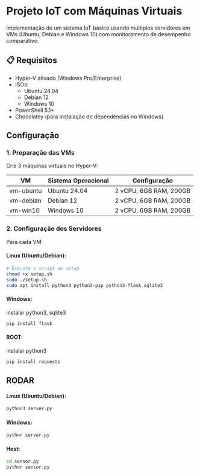 # Projeto IoT com Máquinas Virtuais

Implementação de um sistema IoT básico usando múltiplos servidores em VMs (Ubuntu, Debian e Windows 10) com monitoramento de desempenho comparativo.

## 📋 Requisitos

- Hyper-V ativado (Windows Pro/Enterprise)
- ISOs:
  - Ubuntu 24.04
  - Debian 12
  - Windows 10
- PowerShell 5.1+
- Chocolatey (para instalação de dependências no Windows)

##  Configuração

### 1. Preparação das VMs

Crie 3 máquinas virtuais no Hyper-V:

| VM        | Sistema Operacional | Configuração           |
|-----------|---------------------|------------------------|
| vm-ubuntu | Ubuntu 24.04        | 2 vCPU, 6GB RAM, 200GB |
| vm-debian | Debian 12           | 2 vCPU, 6GB RAM, 200GB |
| vm-win10  | Windows 10          | 2 vCPU, 6GB RAM, 200GB |

### 2. Configuração dos Servidores

Para cada VM:

#### Linux (Ubuntu/Debian):
```bash
# Execute o script de setup
chmod +x setup.sh
sudo ./setup.sh
sudo apt install python3 python3-pip python3-flask sqlite3
```
#### Windows:
instalar python3, sqlite3
```bash
pip install flask
```

#### ROOT:
instalar python3
```bash
pip install requests
```

##  RODAR

#### Linux (Ubuntu/Debian):
```bash
python3 server.py
```
#### Windows:
```bash
python server.py
```
#### Host:
```bash
cd sensor.py
python sensor.py
```